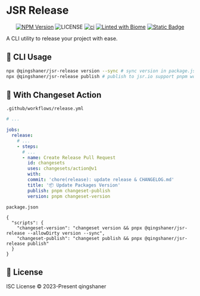 # JSR Release

<p align="center">
<a href="https://www.npmjs.com/@qingshaner/jsr-release" target="_blank"><img src="https://img.shields.io/npm/v/jsr-release" alt="NPM Version" /></a>
<img alt="LICENSE" src="https://img.shields.io/github/license/tsingshaner/typescript-lib">
<a href="https://github.com/tsingshaner/jsr-release/actions/workflows/ci.yml"><img src="https://github.com/tsingshaner/jsr-release/actions/workflows/ci.yml/badge.svg" alt="ci" /></a>
<a href="https://biomejs.dev"><img alt="Linted with Biome" src="https://img.shields.io/badge/Linted_with-Biome-60a5fa?style=flat&logo=biome"></a>
<a href="https://biomejs.dev" target="_blank"><img alt="Static Badge" src="https://img.shields.io/badge/Formatted_with-Biome-60a5fa?style=flat&logo=biome"></a>
</p>

A CLI utility to release your project with ease.

## 🔨 CLI Usage

```bash
npx @qingshaner/jsr-release version --sync # sync version in package.json and jsr.json
npx @qingshaner/jsr-release publish # publish to jsr.io support pnpm workspaces
```

## 🚀 With Changeset Action

`.github/workflows/release.yml`
```yaml
# ...

jobs:
  release:
    # ...
    - steps:
      # ...
      - name: Create Release Pull Request
        id: changesets
        uses: changesets/action@v1
        with:
        commit: 'chore(release): update release & CHANGELOG.md'
        title: '📦 Update Packages Version'
        publish: pnpm changeset-publish
        version: pnpm changeset-version

```

`package.json`
```jsonc
{
  "scripts": {
    "changeset-version": "changeset version && pnpx @qingshaner/jsr-release --allowDirty version --sync",
    "changeset-publish": "changeset publish && pnpx @qingshaner/jsr-release publish"
  }
}

```

## 📄 License
ISC License © 2023-Present qingshaner

